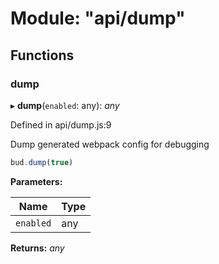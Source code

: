 # Module: "api/dump"

## Functions

### dump

▸ **dump**(`enabled`: any): _any_

Defined in api/dump.js:9

Dump generated webpack config for debugging

```js
bud.dump(true)
```

**Parameters:**

| Name      | Type |
| --------- | ---- |
| `enabled` | any  |

**Returns:** _any_
